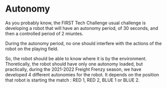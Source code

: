 # Autonomy

As you probably know, the FIRST Tech Challenge usual challenge is developing a robot that will have an autonomy period, of 30 seconds, and then a controlled period of 2 miuntes.

During the autonomy period, no one should interfere with the actions of the robot on the playing field. 

So, the robot should be able to know where it is by the environment. Thoretically, the robot should have only one autonomy loaded, but practically, during the 2021-2022 Freight Frenzy season, we have developed 4 different autonomies for the robot. It depends on the position that robot is starting the match : RED 1, RED 2, BLUE 1 or BLUE 2.

